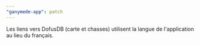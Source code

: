 ```yaml
---
"ganymede-app": patch
---
```


Les liens vers DofusDB (carte et chasses) utilisent la langue de l'application au lieu du français.
